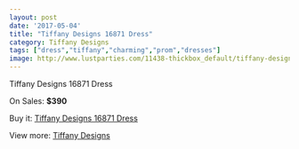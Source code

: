 ```yaml
---
layout: post
date: '2017-05-04'
title: "Tiffany Designs 16871 Dress"
category: Tiffany Designs
tags: ["dress","tiffany","charming","prom","dresses"]
image: http://www.lustparties.com/11438-thickbox_default/tiffany-designs-16871-dress.jpg
---
```

Tiffany Designs 16871 Dress

On Sales: **$390**
<a href="https://www.lustparties.com/en/tiffany-designs/4112-tiffany-designs-16871-dress.html"><amp-img layout="responsive" width="600" height="600" src="//www.lustparties.com/11438-thickbox_default/tiffany-designs-16871-dress.jpg" alt="Tiffany Designs 16871 Dress 0" /></a>
<a href="https://www.lustparties.com/en/tiffany-designs/4112-tiffany-designs-16871-dress.html"><amp-img layout="responsive" width="600" height="600" src="//www.lustparties.com/11440-thickbox_default/tiffany-designs-16871-dress.jpg" alt="Tiffany Designs 16871 Dress 1" /></a>
<a href="https://www.lustparties.com/en/tiffany-designs/4112-tiffany-designs-16871-dress.html"><amp-img layout="responsive" width="600" height="600" src="//www.lustparties.com/11439-thickbox_default/tiffany-designs-16871-dress.jpg" alt="Tiffany Designs 16871 Dress 2" /></a>

Buy it: [Tiffany Designs 16871 Dress](https://www.lustparties.com/en/tiffany-designs/4112-tiffany-designs-16871-dress.html "Tiffany Designs 16871 Dress")

View more: [Tiffany Designs](https://www.lustparties.com/en/19-tiffany-designs "Tiffany Designs")